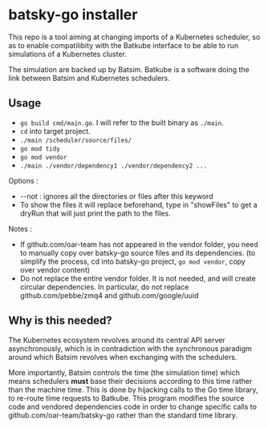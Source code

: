 # batsky-go installer

This repo is a tool aiming at changing imports of a Kubernetes scheduler, so as
to enable compatilibity with the Batkube interface to be able to run
simulations of a Kubernetes cluster.

The simulation are backed up by Batsim. Batkube is a software doing the link
between Batsim and Kubernetes schedulers.

## Usage
- `go build cmd/main.go`. I will refer to the built binary as `./main`.
- `cd` into target project.
- `./main /scheduler/source/files/`
- `go mod tidy`
- `go mod vendor`
- `./main ./vendor/dependency1 ./vendor/dependency2 ...`

Options :
- --not : ignores all the directories or files after this keyword
- To show the files it will replace beforehand, type in "showFiles" to get a
    dryRun that will just print the path to the files.

Notes :
- If github.com/oar-team has not appeared in the vendor folder, you need to
    manually copy over batsky-go source files and its dependencies. (to
    simplify the process, cd into batsky-go project, `go mod vendor`, copy over
    vendor content)
- Do not replace the entire vendor folder. It is not needed, and will create
    circular dependencies. In particular, do not replace github.com/pebbe/zmq4
    and github.com/google/uuid

## Why is this needed?
The Kubernetes ecosystem revolves around its central API server asynchronously,
which is in contradiction with the synchronous paradigm around which Batsim
revolves when exchanging with the schedulers.

More importantly, Batsim controls the time (the simulation time) which means
schedulers **must** base their decisions according to this time rather than the
machine time. This is done by hijacking calls to the Go time library, to
re-route time requests to Batkube.  This program modifies the source code and
vendored dependencies code in order to change specific calls to
github.com/oar-team/batsky-go rather than the standard time library.
